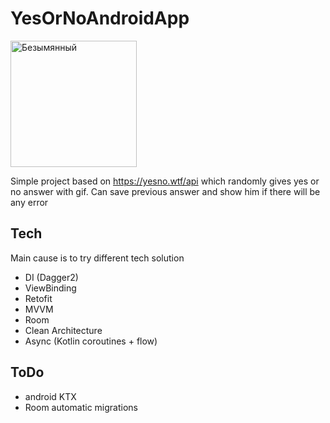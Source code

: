 # YesOrNoAndroidApp
<img width="202" alt="Безымянный" src="https://user-images.githubusercontent.com/37955869/177526680-a61153cf-0967-42c2-be0c-114958ddf619.png">

Simple project based on https://yesno.wtf/api which randomly gives yes or no answer with gif.
Can save previous answer and show him if there will be any error
## Tech
Main cause is to try different tech solution

- DI (Dagger2)
- ViewBinding
- Retofit
- MVVM
- Room
- Clean Architecture
- Async (Kotlin coroutines + flow)

## ToDo
* android KTX
* Room automatic migrations



